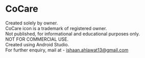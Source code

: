# CoCare

Created solely by owner.
<br>
CoCare icon is a trademark of registered owner.
<br>
Not published, for informational and educational purposes only.
<br>
NOT FOR COMMERCIAL USE.
<br>
Created using Android Studio.
<br>
For further enquiry, mail at - ishaan.ahlawat13@gmail.com
